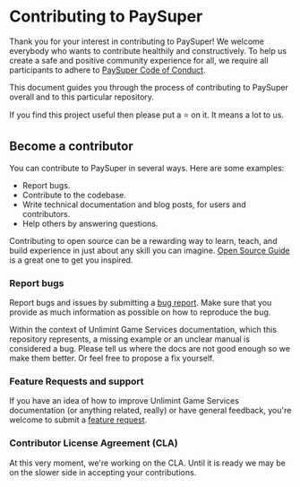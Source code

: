 # Contributing to PaySuper

Thank you for your interest in contributing to PaySuper! We welcome everybody who wants to contribute healthily and constructively. To help us create a safe and positive community experience for all, we require all participants to adhere to [PaySuper Code of Conduct](https://github.com/paysuper/code-of-conduct/blob/master/README.md).

This document guides you through the process of contributing to PaySuper overall and to this particular repository.

If you find this project useful then please put a ⭐️ on it. It means a lot to us.

## Become a contributor

You can contribute to PaySuper in several ways. Here are some examples:

- Report bugs.
- Contribute to the codebase.
- Write technical documentation and blog posts, for users and contributors.
- Help others by answering questions.

Contributing to open source can be a rewarding way to learn, teach, and build experience in just about any skill you can imagine. [Open Source Guide](https://opensource.guide/how-to-contribute/) is a great one to get you inspired.

### Report bugs

Report bugs and issues by submitting a [bug report](../../issues/new?labels=type%3A+bug&template=1-bug_report.md). Make sure that you provide as much information as possible on how to reproduce the bug.

Within the context of Unlimint Game Services documentation, which this repository represents, a missing example or an unclear manual is considered a bug. Please tell us where the docs are not good enough so we make them better. Or feel free to propose a fix yourself.

### Feature Requests and support

If you have an idea of how to improve Unlimint Game Services documentation (or anything related, really) or have general feedback, you're welcome to submit a [feature request](../../issues/new?assignees=&labels=&template=feature_request.md&title=).

### Contributor License Agreement (CLA)

At this very moment, we're working on the CLA. Until it is ready we may be on the slower side in accepting your contributions.
